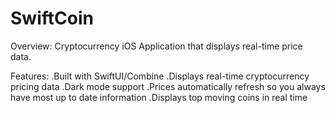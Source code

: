 # SwiftCoin

Overview: 
Cryptocurrency iOS Application that displays real-time price data.

Features: 
.Built with SwiftUI/Combine 
.Displays real-time cryptocurrency pricing data 
.Dark mode support
.Prices  automatically refresh so you always have most up to date information
.Displays top moving coins in real time

